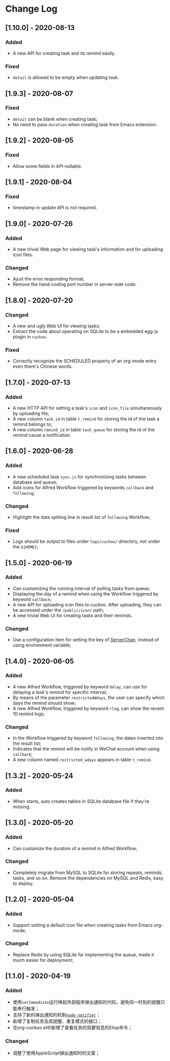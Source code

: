 # Change Log

## [1.10.0] - 2020-08-13

### Added

- A new API for creating task and its remind easily.

### Fixed

- `detail` is allowed to be empty when updating task.

## [1.9.3] - 2020-08-07

### Fixed

- `detail` can be blank when creating task;
- No need to pass `duration` when creating task from Emacs extension.

## [1.9.2] - 2020-08-05

### Fixed

- Allow some fields in API nullable.

## [1.9.1] - 2020-08-04

### Fixed

- timestamp in update API is not required.

## [1.9.0] - 2020-07-26

### Added

- A new trivial Web page for viewing task's information and for uploading icon files.

### Changed

- Ajust the error responding format;
- Remove the hand-coding port number in server-side code.

## [1.8.0] - 2020-07-20

### Changed

- A new and ugly Web UI for viewing tasks;
- Extract the code about operating on SQLite to be a embedded egg-js plugin in `cuckoo`.

### Fixed

- Correctly recognize the SCHEDULED property of an org-mode entry even there's Chinese words.

## [1.7.0] - 2020-07-13

### Added

- A new HTTP API for setting a task's `icon` and `icon_file` simultaneously by uploading file;
- A new column `task_id` in table `t_remind` for storing the id of the task a remind belongs to;
- A new column `remind_id` in table `task_queue` for storing the id of the remind cause a notification.

## [1.6.0] - 2020-06-28

### Added

- A new scheduled task `sync.js` for synchronizing tasks between database and queue;
- Add icons for Alfred Workflow triggered by keywords `callback` and `following`;

### Changed

- Highlight the date spliting line in result list of `following` Workflow;

### Fixed

- Logs should be output to files under `logs/cuckoo/` directory, not under the `${HOME}`;

## [1.5.0] - 2020-06-19

### Added

- Can customizing the running interval of polling tasks from queue;
- Displaying the day of a remind when using the Workflow triggered by keyword `callback`;
- A new API for uploading icon files to cuckoo. After uploading, they can be accessed under the `/public/icon/` path;
- A new trivial Web UI for creating tasks and their reminds.

### Changed

- Use a configuration item for setting the key of [ServerChan](http://sc.ftqq.com/3.version), instead of using environment variable;

## [1.4.0] - 2020-06-05

### Added

- A new Alfred Workflow, triggered by keyword `delay`, can use for delaying a task's remind for specific interval;
- By means of the parameter `restrictedWdays`, the user can specify which days the remind should show;
- A new Alfred Workflow, triggered by keyword `rlog`, can show the recent 10 remind logs;

### Changed

- In the Workflow triggered by keyword `following`, the dates inserted into the result list;
- Indicates that the remind will be notify in WeChat account when using `callback`;
- A new column named `restricted_wdays` appears in table `t_remind`.

## [1.3.2] - 2020-05-24

### Added

- When starts, auto creates tables in SQLite database file if they're missing.

## [1.3.0] - 2020-05-20

### Added

- Can customize the duration of a remind in Alfred Workflow;

### Changed

- Completely migrate from MySQL to SQLite for storing repeats, reminds, tasks, and so on. Remove the dependencies on MySQL and Redis, easy to deploy.

## [1.2.0] - 2020-05-04

### Added

- Support setting a default icon file when creating tasks from Emacs org-mode;

### Changed

- Replace Redis by using SQLite for implementing the queue, made it much easier for deployment;

## [1.1.0] - 2020-04-19

### Added

- 使用`setImmediate`运行唤起外部程序弹出通知的代码，避免同一时刻的提醒只能串行触发；
- 支持了新的弹出通知的机制[`node-notifier`](https://github.com/mikaelbr/node-notifier)；
- 新增了复制任务及其提醒、重复模式的接口；
- 在org-cuckoo.el中新增了查看任务的简要信息的Elisp命令；

### Changed

- 调整了使用AppleScript弹出通知时的文案；
